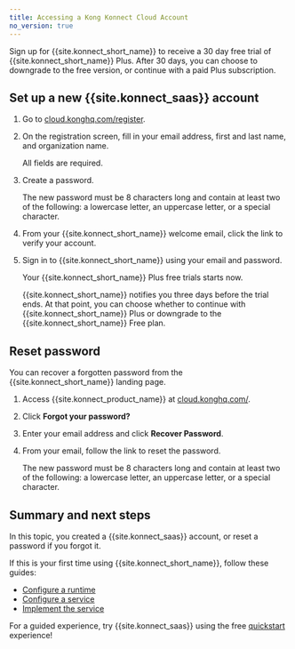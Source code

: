 ```yaml
---
title: Accessing a Kong Konnect Cloud Account
no_version: true
---
```


Sign up for {{site.konnect_short_name}} to receive a 30 day free
trial of {{site.konnect_short_name}} Plus. After 30 days, you can choose to
downgrade to the free version, or continue with a paid Plus subscription.

## Set up a new {{site.konnect_saas}} account

1. Go to [cloud.konghq.com/register](https://cloud.konghq.com/register).

2. On the registration screen, fill in your email address, first and last name,
and organization name.

    All fields are required.

3. Create a password.

    The new password must be 8 characters long and contain at least two of the
    following: a lowercase letter, an uppercase letter, or a special
    character.

4. From your {{site.konnect_short_name}} welcome email, click the link
 to verify your account.

5. Sign in to {{site.konnect_short_name}} using your email and password.

    Your {{site.konnect_short_name}} Plus free trials starts now.

    {{site.konnect_short_name}} notifies you three days before the trial ends.
    At that point, you can choose whether to continue with
    {{site.konnect_short_name}} Plus or downgrade to the
    {{site.konnect_short_name}} Free plan.

## Reset password

You can recover a forgotten password from the {{site.konnect_short_name}}
landing page.

1. Access {{site.konnect_product_name}} at
[cloud.konghq.com/](https://cloud.konghq.com/).

2. Click **Forgot your password?**

3. Enter your email address and click **Recover Password**.

4. From your email, follow the link to reset the password.

    The new password must be 8 characters long and contain at least two of the
    following: a lowercase letter, an uppercase letter, or a special
    character.

## Summary and next steps

In this topic, you created a {{site.konnect_saas}} account, or
reset a password if you forgot it.

If this is your first time using {{site.konnect_short_name}}, follow these guides: 

* [Configure a runtime](/konnect/getting-started/configure-runtime)
* [Configure a service](/konnect/getting-started/configure-service)
* [Implement the service](/konnect/getting-started/implement-service)

For a guided experience, try {{site.konnect_saas}} using the free [quickstart](https://cloud.konghq.com/quick-start) experience!
